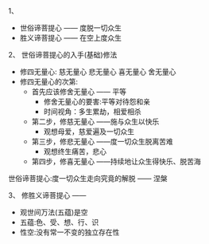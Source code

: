 
1、  
* 世俗谛菩提心 —— 度脱一切众生
* 胜义谛菩提心 —— 在空上度众生

2、  世俗谛菩提心的入手(基础)修法

* 修四无量心:  慈无量心  悲无量心  喜无量心  舍无量心  
* 修四无量心的次第: 
  * 首先应该修舍无量心 —— 平等
    * 修舍无量心的要害:平等对待怨和亲 
    * 时间视角：多生累劫，相爱相杀
  * 第二步，修慈无量心 ——施与众生以快乐
    * 观想母爱，慈爱遍及一切众生
  * 第三步，修悲无量心 ——度一切众生脱离苦难
    * 观想终生痛苦，悲心
  * 第四步，修喜无量心 ——持续地让众生得快乐、脱苦海
 
 世俗谛菩提心:度一切众生走向究竟的解脱 —— 涅槃

3、  修胜义谛菩提心 —— 
* 观世间万法(五蕴)是空
* 五蕴:色、受、想、行、识
* 性空:没有常一不变的独立存在性
